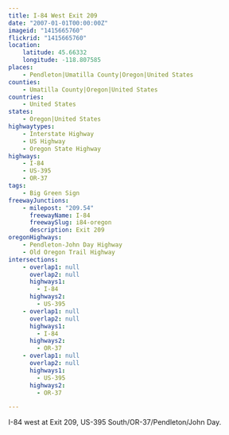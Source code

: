 ```yaml
---
title: I-84 West Exit 209
date: "2007-01-01T00:00:00Z"
imageid: "1415665760"
flickrid: "1415665760"
location:
    latitude: 45.66332
    longitude: -118.807585
places:
    - Pendleton|Umatilla County|Oregon|United States
counties:
    - Umatilla County|Oregon|United States
countries:
    - United States
states:
    - Oregon|United States
highwaytypes:
    - Interstate Highway
    - US Highway
    - Oregon State Highway
highways:
    - I-84
    - US-395
    - OR-37
tags:
    - Big Green Sign
freewayJunctions:
    - milepost: "209.54"
      freewayName: I-84
      freewaySlug: i84-oregon
      description: Exit 209
oregonHighways:
    - Pendleton-John Day Highway
    - Old Oregon Trail Highway
intersections:
    - overlap1: null
      overlap2: null
      highways1:
        - I-84
      highways2:
        - US-395
    - overlap1: null
      overlap2: null
      highways1:
        - I-84
      highways2:
        - OR-37
    - overlap1: null
      overlap2: null
      highways1:
        - US-395
      highways2:
        - OR-37

---
```

I-84 west at Exit 209, US-395 South/OR-37/Pendleton/John Day.